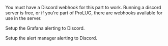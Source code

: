 You must have a Discord webhook for this part to work. Running a discord server is free, or if you're part of ProLUG, there are webhooks available for use in the server.


Setup the Grafana alerting to Discord.



Setup the alert manager alerting to Discord.





